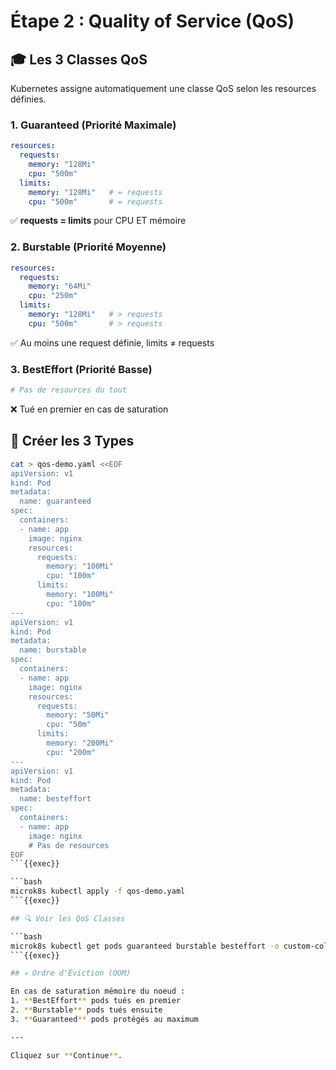# Étape 2 : Quality of Service (QoS)

## 🎓 Les 3 Classes QoS

Kubernetes assigne automatiquement une classe QoS selon les resources définies.

### 1. **Guaranteed** (Priorité Maximale)
```yaml
resources:
  requests:
    memory: "128Mi"
    cpu: "500m"
  limits:
    memory: "128Mi"   # = requests
    cpu: "500m"       # = requests
```
✅ **requests = limits** pour CPU ET mémoire

### 2. **Burstable** (Priorité Moyenne)
```yaml
resources:
  requests:
    memory: "64Mi"
    cpu: "250m"
  limits:
    memory: "128Mi"   # > requests
    cpu: "500m"       # > requests
```
✅ Au moins une request définie, limits ≠ requests

### 3. **BestEffort** (Priorité Basse)
```yaml
# Pas de resources du tout
```
❌ Tué en premier en cas de saturation

## 📄 Créer les 3 Types

```bash
cat > qos-demo.yaml <<EOF
apiVersion: v1
kind: Pod
metadata:
  name: guaranteed
spec:
  containers:
  - name: app
    image: nginx
    resources:
      requests:
        memory: "100Mi"
        cpu: "100m"
      limits:
        memory: "100Mi"
        cpu: "100m"
---
apiVersion: v1
kind: Pod
metadata:
  name: burstable
spec:
  containers:
  - name: app
    image: nginx
    resources:
      requests:
        memory: "50Mi"
        cpu: "50m"
      limits:
        memory: "200Mi"
        cpu: "200m"
---
apiVersion: v1
kind: Pod
metadata:
  name: besteffort
spec:
  containers:
  - name: app
    image: nginx
    # Pas de resources
EOF
```{{exec}}

```bash
microk8s kubectl apply -f qos-demo.yaml
```{{exec}}

## 🔍 Voir les QoS Classes

```bash
microk8s kubectl get pods guaranteed burstable besteffort -o custom-columns=NAME:.metadata.name,QOS:.status.qosClass
```{{exec}}

## 💀 Ordre d'Éviction (OOM)

En cas de saturation mémoire du noeud :
1. **BestEffort** pods tués en premier
2. **Burstable** pods tués ensuite
3. **Guaranteed** pods protégés au maximum

---

Cliquez sur **Continue**.
